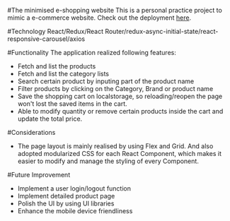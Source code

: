 #The minimised e-shopping website
This is a personal practice project to mimic a e-commerce website. Check out the deployment [here](https://mycart.surge.sh). 


#Technology
React/Redux/React Router/redux-async-initial-state/react-responsive-carousel/axios

#Functionality
The application realized following features:
* Fetch and list the products
* Fetch and list the category lists
* Search certain product by inputing part of the product name
* Filter products by clicking on the Category, Brand or product name
* Save the shopping cart on localstorage, so reloading/reopen the page won't lost the saved items in the cart.
* Able to modify quantity or remove certain products inside the cart and update the total price.

#Considerations
* The page layout is mainly realised by using Flex and Grid. And also adopted modularized CSS for each React Component, which makes it easier to modify and manage the styling of every Component.

#Future Improvement
* Implement a user login/logout function
* Implement detailed product page
* Polish the UI by using UI libraries
* Enhance the mobile device friendliness
